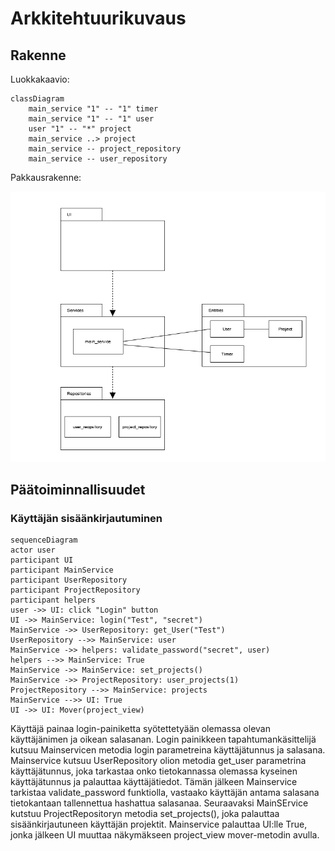 # Arkkitehtuurikuvaus

## Rakenne

Luokkakaavio:

```mermaid
classDiagram
    main_service "1" -- "1" timer
    main_service "1" -- "1" user
    user "1" -- "*" project
    main_service ..> project
    main_service -- project_repository
    main_service -- user_repository
```
Pakkausrakenne:

![pakkauskaavio](./kuvat/packing_diagram.png)

## Päätoiminnallisuudet

### Käyttäjän sisäänkirjautuminen

```mermaid
sequenceDiagram
actor user
participant UI
participant MainService
participant UserRepository
participant ProjectRepository
participant helpers
user ->> UI: click "Login" button
UI ->> MainService: login("Test", "secret")
MainService ->> UserRepository: get_User("Test")
UserRepository -->> MainService: user
MainService ->> helpers: validate_password("secret", user)
helpers -->> MainService: True
MainService ->> MainService: set_projects()
MainService ->> ProjectRepository: user_projects(1)
ProjectRepository -->> MainService: projects
MainService -->> UI: True
UI ->> UI: Mover(project_view)
```
Käyttäjä painaa login-painiketta syötettetyään olemassa olevan käyttäjänimen ja oikean salasanan. Login painikkeen tapahtumankäsittelijä kutsuu Mainservicen metodia login parametreina käyttäjätunnus ja salasana. Mainservice kutsuu UserRepository olion metodia get_user parametrina käyttäjätunnus, joka tarkastaa onko tietokannassa olemassa kyseinen käyttäjätunnus ja palauttaa käyttäjätiedot. Tämän jälkeen Mainservice tarkistaa validate_password funktiolla, vastaako käyttäjän antama salasana tietokantaan tallennettua hashattua salasanaa. Seuraavaksi MainSErvice kutstuu ProjectRepositoryn metodia set_projects(), joka palauttaa sisäänkirjautuneen käyttäjän projektit. Mainservice palauttaa UI:lle True, jonka jälkeen UI muuttaa näkymäkseen project_view mover-metodin avulla.
